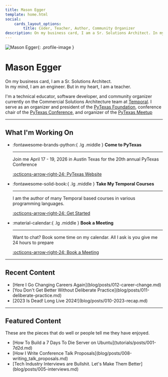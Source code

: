 ```yaml
---
title: Mason Egger
template: home.html
social:
    cards_layout_options:
        title: Coder, Teacher, Author, Community Organizer
description: On my business card, I am a Sr. Solutions Architect. In my mind, I am an engineer. But in my heart, I am a teacher.
---
```


<div class="hero-section" markdown>

![Mason Egger](https://github.com/masonegger.png){: .profile-image }

# Mason Egger

<p class="tagline">On my business card, I am a Sr. Solutions Architect.<br>In my mind, I am an engineer. But in my heart, I am a teacher.</p>

<div class="subtitle" markdown>

I'm a technical educator, software developer, and community organizer currently on the Commercial Solutions Architecture team at [Temporal](https://temporal.io). I serve as an organizer and president of the [PyTexas Foundation](https://pytexas.org), conference chair of the [PyTexas Conference](https://pytexas.org/2026), and organizer of the [PyTexas Meetup](https://pytexas.org/meetup)

</div>

</div>

---

<div class="content-section" markdown>

## What I'm Working On

<div class="grid cards" markdown>

-   :fontawesome-brands-python:{ .lg .middle } __Come to PyTexas__

    ---

    Join me April 17 - 19, 2026 in Austin Texas for the 20th annual PyTexas Conference

    [:octicons-arrow-right-24: PyTexas Website](https://pytexas.org/2026)

-   :fontawesome-solid-book:{ .lg .middle } __Take My Temporal Courses__

    ---

    I am the author of many Temporal based courses in various programming languages.

    [:octicons-arrow-right-24: Get Started](https://learn.temporal.io/courses/)


-   :material-calendar:{ .lg .middle } __Book a Meeting__

    ---

    Want to chat? Book some time on my calendar. All I ask is you give me 24 hours to prepare

    [:octicons-arrow-right-24: Book a Meeting](https://calendly.com/masonegger)

</div>

</div>

---

<div class="content-section" markdown>

## Recent Content

<ul class="content-list" markdown>
<li markdown>[Here I Go Changing Careers Again](blog/posts/012-career-change.md)</li>
<li markdown>[You Don't Get Better Without Deliberate Practice](blog/posts/011-deliberate-practice.md)</li>
<li markdown>[2023 Is Dead! Long Live 2024!](blog/posts/010-2023-recap.md)</li>
</ul>

</div>

---

<div class="content-section" markdown>

## Featured Content

These are the pieces that do well or people tell me they have enjoyed.

<ul class="content-list" markdown>
<li markdown>[How To Build a 7 Days To Die Server on Ubuntu](tutorials/posts/001-7d2d.md)</li>
<li markdown>[How I Write Conference Talk Proposals](blog/posts/008-writing_talk_proposals.md)</li>
<li markdown>[Tech Industry Interviews are Bullshit. Let's Make Them Better](blog/posts/005-interviews.md)</li>
</ul>

</div>

